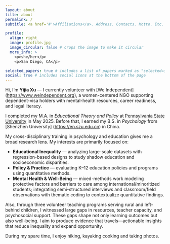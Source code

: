```yaml
---
layout: about
title: about
permalink: /
subtitle: <a href='#'>Affiliations</a>. Address. Contacts. Motto. Etc.

profile:
  align: right
  image: profile.jpg
  image_circular: false # crops the image to make it circular
  more_info: >
    <p>she/her</p>
    <p>San Diego, CA</p>

selected_papers: true # includes a list of papers marked as "selected={true}"
social: true # includes social icons at the bottom of the page
---
```


Hi, I’m **Yijia Xu** — I currently volunteer with [We Independent] (https://www.weindependent.org), a women-centered NGO supporting dependent-visa holders with mental-health resources, career readiness, and legal literacy. 

I completed my M.A. in *Educational Theory and Policy* at [Pennsylvania State University](https://www.psu.edu/) in May 2025. Before that, I earned my B.S. in *Psychology* from [Shenzhen University] (https://en.szu.edu.cn) in China.

My cross-disciplinary training in psychology and education gives me a broad research lens. My interests are primarily focused on:
- **Educational Inequality** — analyzing large-scale datasets with regression-based designs to study shadow education and socioeconomic disparities.  
- **Policy & Practice** — evaluating K–12 education policies and programs using quantitative methods.
- **Mental Health & Well-Being** — mixed-methods work modeling protective factors and barriers to care among international/minoritized students; integrating semi-structured interviews and classroom/field observations with thematic coding to contextualize quantitative findings.

Also, through three volunteer teaching programs serving rural and left-behind children, I witnessed large gaps in resources, teacher capacity, and psychosocial support. These gaps shape not only learning outcomes but also well-being. I aim to produce evidence that travels—actionable insights that reduce inequality and expand opportunity.

During my spare time, I enjoy hiking, kayaking cooking and taking photos. 


